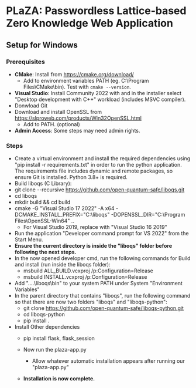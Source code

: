 # PLaZA: Passwordless Lattice-based Zero Knowledge Web Application

## Setup for Windows

### Prerequisites
- **CMake**: Install from https://cmake.org/download/
    - Add to environment variables PATH (eg. C:\Program Files\CMake\bin). Test with `cmake --version`.
- **Visual Studio**: Install Community 2022 with and in the installer select "Desktop development with C++" workload (includes MSVC compiler).
- Donwload Git
- Download and install OpenSSL from https://slproweb.com/products/Win32OpenSSL.html
    - Add to PATH. (optional)
- **Admin Access**: Some steps may need admin rights.

### Steps

- Create a virtual environment and install the required dependencies using "pip install -r requirements.txt" in order to run the python application. The requirements file includes dynamic and remote packages, so ensure Git is installed. Python 3.8+ is required.
- Build liboqs (C Library):
- git clone --recursive https://github.com/open-quantum-safe/liboqs.git
- cd liboqs
- mkdir build && cd build
- cmake -G "Visual Studio 17 2022" -A x64 -DCMAKE_INSTALL_PREFIX="C:\liboqs" -DOPENSSL_DIR="C:\Program Files\OpenSSL-Win64" ..
  - For Visual Studio 2019, replace with "Visual Studio 16 2019"
- Run the application "Developer command prompt for VS 2022" from the Start Menu.
- **Ensure the current directory is inside the "liboqs" folder before following the next steps.**
- In the now opened developer cmd, run the following commands for Build and install (run inside the liboqs folder):
  - msbuild ALL_BUILD.vcxproj /p:Configuration=Release
  - msbuild INSTALL.vcxproj /p:Configuration=Release
- Add "..\..\liboqs\bin" to your system PATH under System "Environment Variables"
- In the parent directory that contains "liboqs", run the following command so that there are now two folders "liboqs" and "liboqs-python":
  - git clone https://github.com/open-quantum-safe/liboqs-python.git
  - cd liboqs-python
  - pip install .
- Install Other dependencies
  - pip install flask, flask_session
  
  - Now run the plaza-app.py
      - Allow whatever automatic installation appears after running our "plaza-app.py"
  - **Installation is now complete.**
